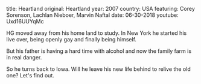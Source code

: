 title: Heartland
original: Heartland
year: 2007
country: USA
featuring: Corey Sorenson, Lachlan Nieboer, Marvin Naftal
date: 06-30-2018
youtube: Uxd16UUYqMc

HG moved away from his home land to study. In New York he started his live over, being openly gay and finally being himself.

But his father is having a hard time with alcohol and now the family farm is in real danger.

So he turns back to Iowa. Will he leave his new life behind to relive the old one? Let's find out.




